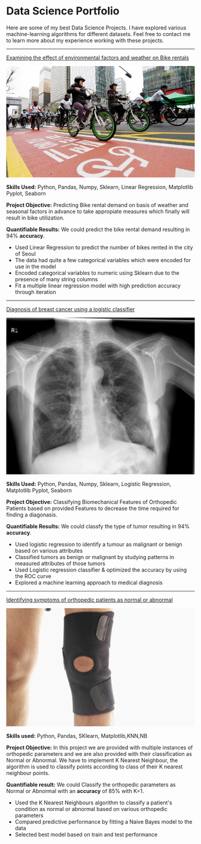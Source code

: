# Data Science Portfolio

Here are some of my best Data Science Projects. I have explored various machine-learning algorithms for different datasets. Feel free to contact me to learn more about my experience working with these projects.

***

[Examining the effect of environmental factors and weather on Bike rentals](https://github.com/rushi2012/Linear-Regression)

<img src="images/seoul-bikes.jpeg?raw=true"/>

**Skills Used:** Python, Pandas, Numpy, Sklearn, Linear Regression, Matplotlib Pyplot, Seaborn

**Project Objective:** Predicting Bike rental demand on basis of weather and seasonal factors in advance to take appropiate measures which finally will result in bike utilization.

**Quantifiable Results:** We could predict the bike rental demand resulting in 94% **accuracy**. 

- Used Linear Regression to predict the number of bikes rented in the city of Seoul
- The data had quite a few categorical variables which were encoded for use in the model
- Encoded categorical variables to numeric using Sklearn due to the presence of many string columns
- Fit a multiple linear regression model with high prediction accuracy through iteration

***

[Diagnosis of breast cancer using a logistic classifier](https://github.com/rushi2012/Logistic_Regression)

<img src="images/breast-cancer.jpeg?raw=true"/>

**Skills Used:** Python, Pandas, Numpy, Sklearn, Logistic Regression, Matplotlib Pyplot, Seaborn

**Project Objective:**  Classifying Biomechanical Features of Orthopedic Patients based on provided Features to decrease the time required for finding a diagonasis.

**Quantifiable Results:** We could classfy the type of tumor resulting in 94% **accuracy**. 

- Used logistic regression to identify a tumour as malignant or benign based on various attributes
- Classified tumors as benign or malignant by studying patterns in measured attributes of those tumors
- Used Logistic regression classifier & optimized the accuracy by using the ROC curve
- Explored a machine learning approach to medical diagnosis

***

[Identifying symptoms of orthopedic patients as normal or abnormal](https://github.com/rushi2012/KNN_NB_Project)

<img src="images/knee-brace-ortho.png?raw=true"/>

**Skills used:** Python, Pandas, SKlearn, Matplotlib,KNN,NB

**Project Objective:** In this project we are provided with multiple instances of orthopedic parameters and we are also provided with their classification as Normal or Abnormal. We have to implement K Nearest Neighbour, the algorithm is used to classify points according to class of their K nearest neighbour points. 

**Quantifiable result:** We could Classify the orthopedic parameters as Normal or Abnormal with an **accuracy** of 85% with K=1.

- Used the K Nearest Neighbours algorithm to classify a patient's condition as normal or abnormal based on various orthopedic parameters
- Compared predictive performance by fitting a Naive Bayes model to the data
- Selected best model based on train and test performance
